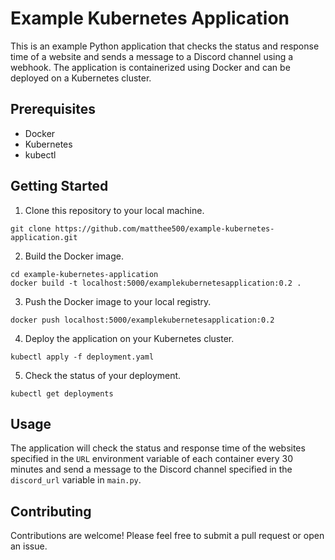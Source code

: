 # Example Kubernetes Application

This is an example Python application that checks the status and response time of a website and sends a message to a Discord channel using a webhook. The application is containerized using Docker and can be deployed on a Kubernetes cluster.

## Prerequisites

- Docker
- Kubernetes
- kubectl

## Getting Started

1. Clone this repository to your local machine.

```
git clone https://github.com/matthee500/example-kubernetes-application.git
```

2. Build the Docker image.

```
cd example-kubernetes-application
docker build -t localhost:5000/examplekubernetesapplication:0.2 .
```

3. Push the Docker image to your local registry.

```
docker push localhost:5000/examplekubernetesapplication:0.2
```

4. Deploy the application on your Kubernetes cluster.

```
kubectl apply -f deployment.yaml
```

5. Check the status of your deployment.

```
kubectl get deployments
```

## Usage

The application will check the status and response time of the websites specified in the `URL` environment variable of each container every 30 minutes and send a message to the Discord channel specified in the `discord_url` variable in `main.py`.

## Contributing

Contributions are welcome! Please feel free to submit a pull request or open an issue.